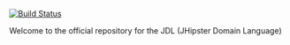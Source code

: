 [![Build Status](https://travis-ci.org/jhipster/jhipster-domain-language.svg?branch=master)](https://travis-ci.org/jhipster/jhipster-domain-language)

Welcome to the official repository for the JDL (JHipster Domain 
Language)
